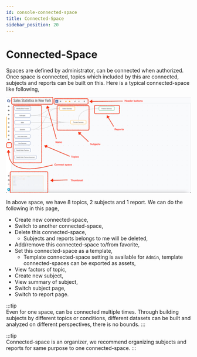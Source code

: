 ```yaml
---
id: console-connected-space  
title: Connected-Space  
sidebar_position: 20
---
```


# Connected-Space

Spaces are defined by administrator, can be connected when authorized. Once space is connected, topics which included by this are connected,
subjects and reports can be built on this. Here is a typical connected-space like following,

![Connected-Space](images/connected-space.png)

In above space, we have 8 topics, 2 subjects and 1 report. We can do the following in this page,

- Create new connected-space,
- Switch to another connected-space,
- Delete this connected-space,
	- Subjects and reports belongs to me will be deleted,
- Add/remove this connected-space to/from favorite,
- Set this connected-space as a template,
	- Template connected-space setting is available for `Admin`, template connected-spaces can be exported as assets,
- View factors of topic,
- Create new subject,
- View summary of subject,
- Switch subject page,
- Switch to report page.

:::tip  
Even for one space, can be connected multiple times. Through building subjects by different topics or conditions, different datasets can be
built and analyzed on different perspectives, there is no bounds.
:::

:::tip  
Connected-space is an organizer, we recommend organizing subjects and reports for same purpose to one connected-space.
:::